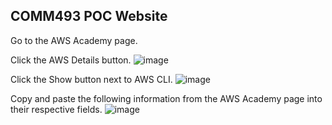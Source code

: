 ## COMM493 POC Website

Go to the AWS Academy page.

Click the AWS Details button.
![image](https://github.com/user-attachments/assets/c720eeaa-51a3-4f0e-a643-427de41d14a8)

Click the Show button next to AWS CLI.
![image](https://github.com/user-attachments/assets/5861c5f8-4428-46a8-95a4-f3584a4a914c)

Copy and paste the following information from the AWS Academy page into their respective fields.
![image](https://github.com/user-attachments/assets/9faf2a31-1583-4de5-8c77-b4f233c43b84)


